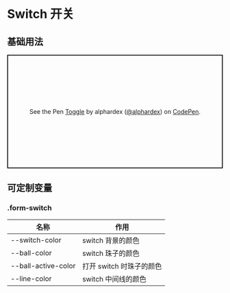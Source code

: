# Switch 开关

## 基础用法

<p class="codepen" data-height="265" data-theme-id="dark" data-default-tab="html,result" data-user="alphardex" data-slug-hash="poopqvE" style="height: 265px; box-sizing: border-box; display: flex; align-items: center; justify-content: center; border: 2px solid; margin: 1em 0; padding: 1em;" data-pen-title="Toggle">
  <span>See the Pen <a href="https://codepen.io/alphardex/pen/poopqvE">
  Toggle</a> by alphardex (<a href="https://codepen.io/alphardex">@alphardex</a>)
  on <a href="https://codepen.io">CodePen</a>.</span>
</p>
<script async src="https://static.codepen.io/assets/embed/ei.js"></script>

## 可定制变量

### .form-switch

| 名称                | 作用                     |
| ------------------- | ------------------------ |
| --switch-color      | switch 背景的颜色        |
| --ball-color        | switch 珠子的颜色        |
| --ball-active-color | 打开 switch 时珠子的颜色 |
| --line-color        | switch 中间线的颜色      |
